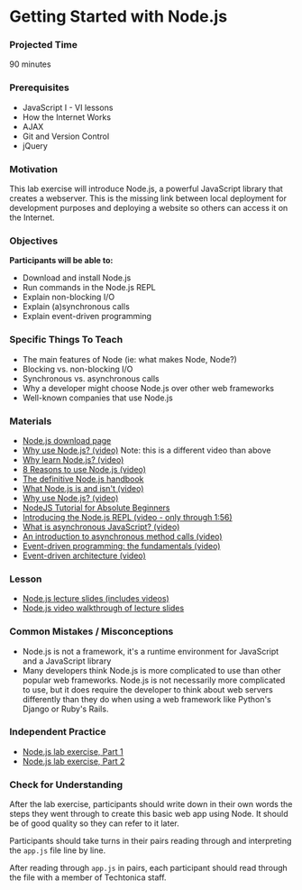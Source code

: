 # Getting Started with Node.js

### Projected Time
90 minutes

### Prerequisites
- JavaScript I - VI lessons
- How the Internet Works
- AJAX
- Git and Version Control
- jQuery

### Motivation
This lab exercise will introduce Node.js, a powerful JavaScript library that creates a webserver. This is the missing link between local deployment for development purposes and deploying a website so others can access it on the Internet.

### Objectives
**Participants will be able to:**
- Download and install Node.js
- Run commands in the Node.js REPL
- Explain non-blocking I/O
- Explain (a)synchronous calls
- Explain event-driven programming

### Specific Things To Teach
- The main features of Node (ie: what makes Node, Node?)
- Blocking vs. non-blocking I/O
- Synchronous vs. asynchronous calls
- Why a developer might choose Node.js over other web frameworks
- Well-known companies that use Node.js

### Materials

- [Node.js download page](https://nodejs.org/en/)
- [Why use Node.js? (video)](https://www.youtube.com/watch?v=zy8IOlIg3aw) Note: this is a different video than above
- [Why learn Node.js? (video)](https://www.youtube.com/watch?v=mCC5WGzx9Z8)
- [8 Reasons to use Node.js (video)](https://www.youtube.com/watch?v=BKorQQO4xtM)
- [The definitive Node.js handbook](https://medium.freecodecamp.org/the-definitive-node-js-handbook-6912378afc6e)
- [What Node.js is and isn't (video)](https://www.youtube.com/watch?v=YJUubJGuqb0)
- [Why use Node.js? (video)](https://www.youtube.com/watch?v=oBw5pV4Quu0)
- [NodeJS Tutorial for Absolute Beginners](https://youtu.be/U8XF6AFGqlc)
- [Introducing the Node.js REPL (video - only through 1:56)](https://www.youtube.com/watch?v=Rri6pxBPZLw)
- [What is asynchronous JavaScript? (video)](https://www.youtube.com/watch?v=YxWMxJONp7E)
- [An introduction to asynchronous method calls (video)](https://www.youtube.com/watch?v=LxAfwwgiQq4)
- [Event-driven programming: the fundamentals (video)](https://www.youtube.com/watch?v=r0nYbDkK1AQ)
- [Event-driven architecture (video)](https://www.youtube.com/watch?v=XohG9yQe3Ps)

### Lesson
- [Node.js lecture slides (includes videos)](https://docs.google.com/presentation/d/1fMwUt4X5W5rps0jmThOT6iP1Ky3R8EBniPA4TY74jxQ/edit?usp=sharing) 
- [Node.js video walkthrough of lecture slides](https://drive.google.com/file/d/1VYL7TRyFm4eIkXtgJa5QyeDR02jOW1l7/view?usp=sharing)

### Common Mistakes / Misconceptions
- Node.js is not a framework, it's a runtime environment for JavaScript and a JavaScript library
- Many developers think Node.js is more complicated to use than other popular web frameworks. Node.js is not necessarily more complicated to use, but it does require the developer to think about web servers differently than they do when using a web framework like Python's Django or Ruby's Rails.

### Independent Practice

- [Node.js lab exercise, Part 1](/node-js/node-lab-exercise-part-1.md)
- [Node.js lab exercise, Part 2](/node-js/node-lab-exercise-part-2.md)

### Check for Understanding

After the lab exercise, participants should write down in their own words the steps they went through to create this basic web app using Node. It should be of good quality so they can refer to it later.

Participants should take turns in their pairs reading through and interpreting the `app.js` file line by line.

After reading through `app.js` in pairs, each participant should read through the file with a member of Techtonica staff.
